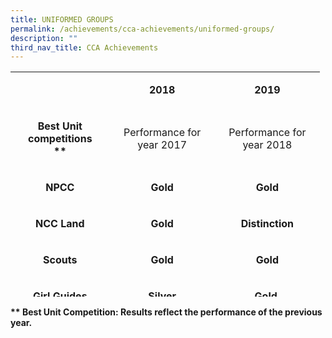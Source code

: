 ```yaml
---
title: UNIFORMED GROUPS
permalink: /achievements/cca-achievements/uniformed-groups/
description: ""
third_nav_title: CCA Achievements
---
```

<table style="width: 495px; height: 360px;" width="0">
<tbody>
<tr style="height: 47px;">
<td style="width: 149.625px; height: 48px;">
<p style="text-align: center;">&nbsp;</p>
</td>
<td style="width: 161.672px; text-align: center; height: 48px;">
<p><strong>2018</strong></p>
</td>
<td style="width: 161.703px; text-align: center; height: 48px;">
<p><strong>2019</strong></p>
</td>
</tr>
<tr style="height: 82px;">
<td style="width: 149.625px; height: 82px;">
<p style="text-align: center;"><strong>Best Unit competitions<br></strong><strong>**</strong></p>
</td>
<td style="width: 161.672px; height: 82px;">
<p style="text-align: center;">Performance for year 2017</p>
</td>
<td style="width: 161.703px; height: 82px;">
<p style="text-align: center;">Performance for year 2018</p>
</td>
</tr>
<tr style="height: 46px;">
<td style="width: 149.625px; height: 46px; text-align: center;">
<p><strong>NPCC</strong></p>
</td>
<td style="width: 161.672px; height: 46px; text-align: center;"><strong>Gold</strong></td>
<td style="width: 161.703px; height: 46px; text-align: center;"><strong>Gold<br></strong></td>
</tr>
<tr style="height: 46px;">
<td style="width: 149.625px; height: 46px; text-align: center;">
<p><strong>NCC Land</strong></p>
</td>
<td style="width: 161.672px; height: 46px; text-align: center;"><strong>Gold</strong></td>
<td style="width: 161.703px; height: 46px; text-align: center;"><strong>Distinction</strong></td>
</tr>
<tr style="height: 46px;">
<td style="width: 149.625px; height: 46px; text-align: center;">
<p><strong>Scouts</strong></p>
</td>
<td style="width: 161.672px; height: 46px; text-align: center;"><strong>Gold</strong></td>
<td style="width: 161.703px; height: 46px; text-align: center;"><strong>Gold</strong></td>
</tr>
<tr style="height: 46px;">
<td style="width: 149.625px; height: 46px; text-align: center;">
<p><strong>Girl Guides</strong></p>
</td>
<td style="width: 161.672px; height: 46px; text-align: center;"><strong>Silver</strong></td>
<td style="width: 161.703px; height: 46px; text-align: center;"><strong>Gold&nbsp;</strong></td>
</tr>
<tr style="height: 46px;">
<td style="width: 149.625px; height: 46px; text-align: center;">
<p><strong>SJAB</strong></p>
</td>
<td style="width: 161.672px; height: 46px; text-align: center;"><strong>Gold</strong></td>
<td style="width: 161.703px; height: 46px; text-align: center;"><strong>Gold</strong></td>
</tr>
</tbody>
</table>
<p><strong>** Best Unit Competition: Results reflect the performance of the previous year.</strong></p>